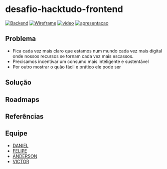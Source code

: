 # desafio-hacktudo-frontend
[![Backend](https://img.shields.io/badge/project-backend-red)](https://github.com/filipecancio/desafio-hacktudo-backend)
[![Wireframe](https://img.shields.io/badge/figma-prototipo-red)](https://www.figma.com/file/m4T7WAhdzQzns8oNDZQSew/e-descarte?node-id=4%3A2)
[![video](https://img.shields.io/badge/pitch-video-green)](https://drive.google.com/file/d/1z8JKMGZiJaqFWN2rRXnpQBKJMNQtyudy/view?usp=sharing)
[![apresentacao](https://img.shields.io/badge/pitch-apresentacao-yellow)](https://drive.google.com/file/d/1k7vVKexF-_8PO1k8-DeGgGMQcRy61m6B/view?usp=sharing)

## Problema
* Fica cada vez mais claro que estamos num mundo cada vez mais digital onde nossos recursos se tornam cada vez mais escassos. 
* Precisamos incentivar um consumo mais inteligente e sustentável
* Por outro mostrar o quão fácil e prático ele pode ser

## Solução
## Roadmaps
## Referências
## Equipe
* [DANIEL](https://github.com/danncorreia)
* [FELIPE](https://github.com/filipecancio)
* [ANDERSON](https://github.com/AndersonCRocha)
* [VICTOR](https://github.com/VictorHugoAmorim)

